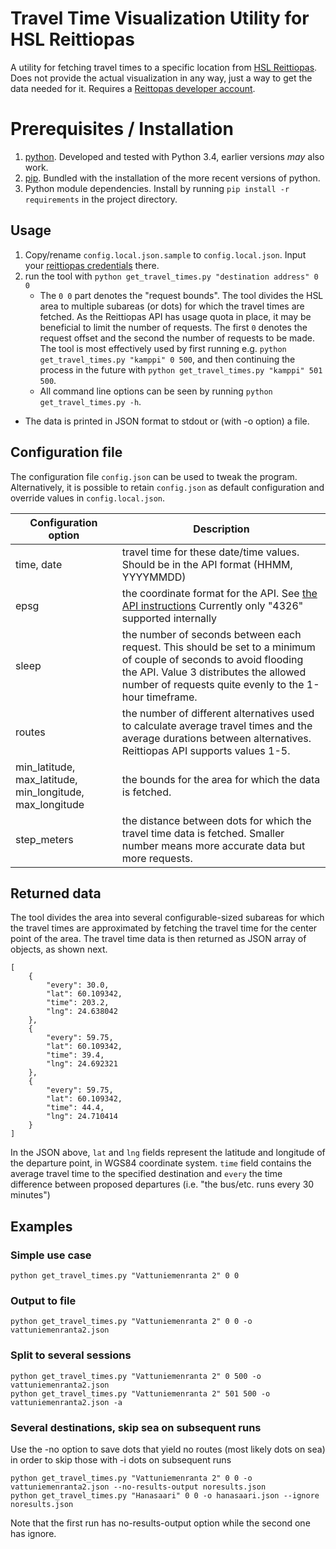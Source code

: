 # Travel Time Visualization Utility for HSL Reittiopas
A utility for fetching travel times to a specific location from [HSL Reittiopas](http://reittiopas.fi). Does not provide the actual visualization in any way, just a way to get the data needed for it. Requires a [Reittopas developer account](http://developer.reittiopas.fi/pages/en/account-request.php).

# Prerequisites / Installation
1. [python](http://www.python.org). Developed and tested with Python 3.4, earlier versions *may* also work.
2. [pip](https://pip.pypa.io/). Bundled with the installation of the more recent versions of python.
3. Python module dependencies. Install by running `pip install -r requirements` in the project directory.

## Usage
1. Copy/rename `config.local.json.sample` to `config.local.json`. Input your [reittiopas credentials](http://developer.reittiopas.fi/pages/en/account-request.php) there.
2. run the tool with `python get_travel_times.py "destination address" 0 0`
	* The `0 0` part denotes the "request bounds". The tool divides the HSL area to multiple subareas (or dots) for which the travel times are fetched. As the Reittiopas API has usage quota in place, it may be beneficial to limit the number of requests. The first `0` denotes the request offset and the second the number of requests to be made. The tool is most effectively used by first running e.g. `python get_travel_times.py "kamppi" 0 500`, and then continuing the process in the future with `python get_travel_times.py "kamppi" 501 500`.
	* All command line options can be seen by running `python get_travel_times.py -h`.
* The data is printed in JSON format to stdout or (with -o option) a file.

## Configuration file
The configuration file `config.json` can be used to tweak the program. Alternatively, it is possible to retain `config.json` as default configuration and override values in `config.local.json`. 

Configuration option | Description           
-------------------- | ---------------------
time, date           | travel time for these date/time values. Should be in the API format (HHMM, YYYYMMDD)
epsg                 | the coordinate format for the API. See [the API instructions](http://developer.reittiopas.fi/pages/en/http-get-interface-version-2.php) Currently only "4326" supported internally
sleep                | the number of seconds between each request. This should be set to a minimum of couple of seconds to avoid flooding the API. Value 3 distributes the allowed number of requests quite evenly to the 1-hour timeframe. 
routes               | the number of different alternatives used to calculate average travel times and the average durations between alternatives. Reittiopas API supports values 1-5.
min_latitude, max_latitude, min_longitude, max_longitude | the bounds for the area for which the data is fetched.
step_meters          | the distance between dots for which the travel time data is fetched. Smaller number means more accurate data but more requests. 

## Returned data
The tool divides the area into several configurable-sized subareas for which the travel times are approximated by fetching the travel time for the center point of the area. The travel time data is then returned as JSON array of objects, as shown next.

	[
	    {
	        "every": 30.0,
	        "lat": 60.109342,
	        "time": 203.2,
	        "lng": 24.638042
	    },
	    {
	        "every": 59.75,
	        "lat": 60.109342,
	        "time": 39.4,
	        "lng": 24.692321
	    },
	    {
	        "every": 59.75,
	        "lat": 60.109342,
	        "time": 44.4,
	        "lng": 24.710414
	    }
	]

In the JSON above, `lat` and `lng` fields represent the latitude and longitude of the departure point, in WGS84 coordinate system. `time` field contains the average travel time to the specified destination and `every` the time difference between proposed departures (i.e. "the bus/etc. runs every 30 minutes")

## Examples
### Simple use case
	python get_travel_times.py "Vattuniemenranta 2" 0 0
### Output to file
	python get_travel_times.py "Vattuniemenranta 2" 0 0 -o vattuniemenranta2.json
### Split to several sessions
	python get_travel_times.py "Vattuniemenranta 2" 0 500 -o vattuniemenranta2.json
	python get_travel_times.py "Vattuniemenranta 2" 501 500 -o vattuniemenranta2.json -a
### Several destinations, skip sea on subsequent runs
Use the -no option to save dots that yield no routes (most likely dots on sea) in order to skip those with -i dots on subsequent runs

	python get_travel_times.py "Vattuniemenranta 2" 0 0 -o vattuniemenranta2.json --no-results-output noresults.json
	python get_travel_times.py "Hanasaari" 0 0 -o hanasaari.json --ignore noresults.json

Note that the first run has no-results-output option while the second one has ignore.